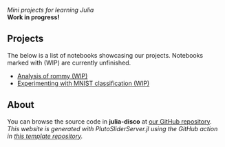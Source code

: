 _Mini projects for learning Julia_  
**Work in progress!**

## Projects
The below is a list of notebooks showcasing our projects. Notebooks
marked with (WIP) are currently unfinished.  
- [Analysis of rommy (WIP)](analysis-of-rommy/report-of-analysis.html)
- [Experimenting with MNIST classification (WIP)](MNIST-classification/notebook.html)

## About
You can browse the source code in **julia-disco** at [our GitHub repository](https://github.com/jbirkesteen/julia-disco).  
_This website is generated with PlutoSliderServer.jl using the GitHub
action in [this template repository](https://github.com/JuliaPluto/static-export-template)._

